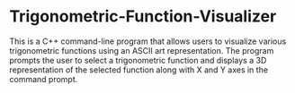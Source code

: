 # Trigonometric-Function-Visualizer
This is a C++ command-line program that allows users to visualize various trigonometric functions using an ASCII art representation. The program prompts the user to select a trigonometric function and displays a 3D representation of the selected function along with X and Y axes in the command prompt.
